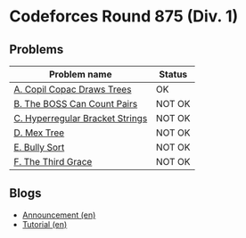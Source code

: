 # Codeforces Round 875 (Div. 1)

## Problems

|Problem name|Status|
|------------|---------|
| [A. Copil Copac Draws Trees](problems/A._Copil_Copac_Draws_Trees.md)|OK|
| [B. The BOSS Can Count Pairs](problems/B._The_BOSS_Can_Count_Pairs.md)|NOT OK|
| [C. Hyperregular Bracket Strings](problems/C._Hyperregular_Bracket_Strings.md)|NOT OK|
| [D. Mex Tree](problems/D._Mex_Tree.md)|NOT OK|
| [E. Bully Sort](problems/E._Bully_Sort.md)|NOT OK|
| [F. The Third Grace](problems/F._The_Third_Grace.md)|NOT OK|
## Blogs

- [Announcement (en)](blogs/Announcement_(en).md)
- [Tutorial (en)](blogs/Tutorial_(en).md)
